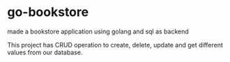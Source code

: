 # go-bookstore
made a bookstore application using golang and sql as backend

This project has CRUD operation to create, delete, update and get different values from our database. 
